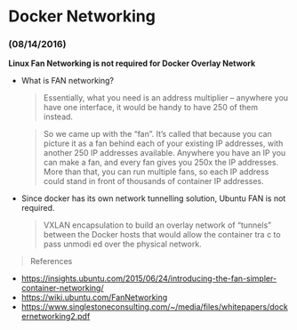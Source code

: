 # Docker Networking

### (08/14/2016)

**Linux Fan Networking is not required for Docker Overlay Network**

- What is FAN networking?
  >  Essentially, what you need is an address multiplier – anywhere you have one interface, it would be handy to have 250 of them instead.

  > So we came up with the “fan”. It’s called that because you can picture it as a fan behind each of your existing IP addresses, with another 250 IP addresses available. Anywhere you have an IP you can make a fan, and every fan gives you 250x the IP addresses. More than that, you can run multiple fans, so each IP address could stand in front of thousands of container IP addresses.

- Since docker has its own network tunnelling solution, Ubuntu FAN is not required.
  > VXLAN encapsulation to build an overlay network of “tunnels” between the Docker hosts that would allow the container tra c to pass unmodi ed over the physical network.

> References

- <https://insights.ubuntu.com/2015/06/24/introducing-the-fan-simpler-container-networking/>
- <https://wiki.ubuntu.com/FanNetworking>
- <https://www.singlestoneconsulting.com/~/media/files/whitepapers/dockernetworking2.pdf>

